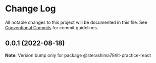 # Change Log

All notable changes to this project will be documented in this file.
See [Conventional Commits](https://conventionalcommits.org) for commit guidelines.

## 0.0.1 (2022-08-18)

**Note:** Version bump only for package @sterashima78/lit-practice-react
